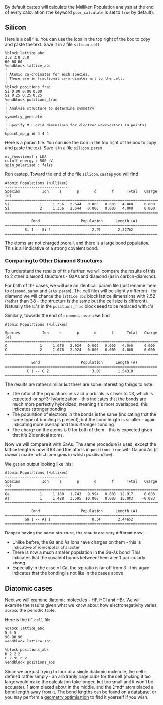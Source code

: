 
By default castep will calculate the Mulliken Population analysis at the end of every calculation (the keyword `popn_calculate` is set to `true` by default).

## Silicon

Here is a cell file. You can use the icon in the top right of the box to copy and paste the text. Save it in a file `silicon.cell`

```
%block lattice_abc
3.8 3.8 3.8
60 60 60
%endblock lattice_abc
!
! Atomic co-ordinates for each species.
! These are in fractional co-ordinates wrt to the cell.
!
%block positions_frac
Si 0.00 0.00 0.00
Si 0.25 0.25 0.25
%endblock positions_frac
!
! Analyse structure to determine symmetry
!
symmetry_generate
!
! Specify M-P grid dimensions for electron wavevectors (K-points)
!
kpoint_mp_grid 4 4 4

```

Here is a param file. You can use the icon in the top right of the box to copy and paste the text. Save it in a file `silicon.param`

```
xc_functional : LDA
cutoff_energy : 500 eV
spin_polarised : false
```

Run castep. Toward the end of the file `silicon.castep` you will find


```
Atomic Populations (Mulliken)
-----------------------------
Species          Ion     s       p       d       f      Total   Charge (e)
==========================================================================
Si              1     1.356   2.644   0.000   0.000   4.000     0.000
Si              2     1.356   2.644   0.000   0.000   4.000     0.000
==========================================================================

            Bond                   Population      Length (A)
======================================================================
         Si 1 -- Si 2                   2.99        2.32702
======================================================================
```
The atoms are not charged overall, and there is a large bond population. This is all indicative of a strong covalent bond.

### Comparing to Other Diamond Structures

To understand the results of this further, we will compare the results of this to 2 other diamond structures - GaAs and diamond (as in carbon-diamond).

For both of the cases, we will use an identical .param file (just rename them to ```diamond.param``` and ```GaAs.param```). The cell files will be slightly different - for diamond we will change the ```lattice_abc``` block lattice dimensions with 2.52 (rather than 3.8 - the structure is the same but the cell size is different). Naturally the ```Si```'s in the ```positions_frac``` block need to be replaced with ```C```'s

Similarly, towards the end of ```diamond.castep``` we find

```
Atomic Populations (Mulliken)
-----------------------------
Species          Ion     s       p       d       f      Total   Charge (e)
==========================================================================
C               1     1.076   2.924   0.000   0.000   4.000     0.000
C               2     1.076   2.924   0.000   0.000   4.000     0.000
==========================================================================

            Bond                   Population      Length (A)
======================================================================
          C 1 -- C 2                    3.00        1.54318
======================================================================
```
The results are rather similar but there are some interesting things to note:

- The ratio of the populations in s and p orbitals is closer to 1:3, which is expected for sp^3^ hybridization - this indicates that the bonds are much more perfectly hybridized, meaning it's more overlapped: this indicates stronger bonding
- The population of electrons in the bonds is the same (indicating that the same type of bonding is present), but the bond length is smaller - again indicating more overlap and thus stronger bonding.
- The charge on the atoms is 0 for both of them - this is expected given that it's 2 identical atoms.

Now we will compare it with GaAs. The same procedure is used, except the lattice length is now 3.93 and the atoms in ```positions_frac``` with Ga and As (it doesn't matter which one goes in which position/line).

We get an output looking like this:

```
Atomic Populations (Mulliken)
-----------------------------
Species          Ion     s       p       d       f      Total   Charge (e)
==========================================================================
Ga              1     1.180   1.743   9.994   0.000  12.917     0.083
As              1     1.488   3.595  10.000   0.000  15.083    -0.083
==========================================================================

            Bond                   Population      Length (A)
======================================================================
         Ga 1 -- As 1                   0.34        2.44652
======================================================================
```

Despite having the same structure, the results are very different now -

- Unlike before, the Ga and As ions have charges on them - this is indicative of ionic/polar character
- There is now a much smaller population in the Ga-As bond. This indicates that the covalent bonds between them aren't particularly strong.
- Especially in the case of Ga, the s:p ratio is far off from 3 - this again indicates that the bonding is not like in the cases above

## Diatomic cases

Next we will examine diatomic molecules - HF, HCl and HBr. We will examine the results given what we know about how electronegativity varies across the periodic table.

Here is the ```HF.cell``` file

```
%block lattice_abc
5 5 5
90 90 90
%endblock lattice_abc

%block positions_abs
H 2 2 2
F 2.91 2 2
%endblock positions_abs
```

Since we are just trying to look at a single diatomic molecule, the cell is defined rather simply - an arbitrarily large cube for the cell (making it too large would make the calculation take longer, but too small and it won't be accurate), 1 atom placed about in the middle, and the 2^nd^ atom placed a bond length away from it. The bond lengths can be found on a [database](https://cccbdb.nist.gov/), or you may perform a [geometry optimisation](../../..//documentation/Geometry_Optimisation/overview) to find it yourself if you wish.
